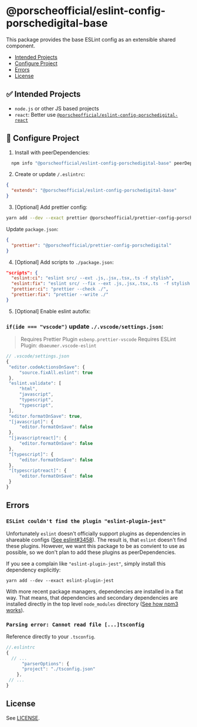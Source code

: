 # @porscheofficial/eslint-config-porschedigital-base

This package provides the base ESLint config as an extensible shared component.

- [Intended Projects](#-intended-projects)
- [Configure Project](#-configure-project)
- [Errors](#-errors)
- [License](#license)

## ✅ Intended Projects

- `node.js` or other JS based projects
- `react`: Better use [`@porscheofficial/eslint-config-porschedigital-react`](/packages/eslint-config-porschedigital-react)

## 🔧 Configure Project

1. Install with peerDependencies:

```sh
  npm info "@porscheofficial/eslint-config-porschedigital-base" peerDependencies --json | command sed 's/[\{\},]//g ; s/: /@/g' | xargs yarn add --dev "@porscheofficial/eslint-config-porschedigital-base"
```

2. Create or update `/.eslintrc`:

```json
{
  "extends": "@porscheofficial/eslint-config-porschedigital-base"
}
```

3. [Optional] Add prettier config:

```sh
yarn add --dev --exact prettier @porscheofficial/prettier-config-porschedigital
```

Update `package.json`:

```json
{
  "prettier": "@porscheofficial/prettier-config-porschedigital"
}
```

4. [Optional] Add scripts to `./package.json`:

```json
"scripts": {
  "eslint:ci": "eslint src/ --ext .js,.jsx,.tsx,.ts -f stylish",
  "eslint:fix": "eslint src/ --fix --ext .js,.jsx,.tsx,.ts  -f stylish --quiet",
  "prettier:ci": "prettier --check ./",
  "prettier:fix": "prettier --write ./"
}

```

5. [Optional] Enable eslint autofix:

### `if(ide === "vscode")` update `./.vscode/settings.json`:

> Requires Prettier Plugin `esbenp.prettier-vscode`
> Requires ESLint Plugin: `dbaeumer.vscode-eslint`

```js
// .vscode/settings.json
{
 "editor.codeActionsOnSave": {
     "source.fixAll.eslint": true
 },
 "eslint.validate": [
     "html",
     "javascript",
     "typescript",
     "typescript",
 ],
 "editor.formatOnSave": true,
 "[javascript]": {
     "editor.formatOnSave": false
 },
 "[javascriptreact]": {
     "editor.formatOnSave": false
 },
 "[typescript]": {
     "editor.formatOnSave": false
 },
 "[typescriptreact]": {
     "editor.formatOnSave": false
 }
}
```

## Errors

### `ESLint couldn't find the plugin "eslint-plugin-jest"`

Unfortunately `eslint` doesn't officially support plugins as dependencies in shareable configs ([See eslint#3458](https://github.com/eslint/eslint/issues/3458)).
The result is, that `eslint` doesn't find these plugins.
However, we want this package to be as convient to use as possible, so we don't plan to add these plugins as peerDependencies.

If you see a complain like `"eslint-plugin-jest"`, simply install this dependency explicitly:

```
yarn add --dev --exact eslint-plugin-jest
```

With more recent package managers, dependencies are installed in a flat way.
That means, that dependencies and secondary dependencies are installed directly in the top level `node_modules` directory ([See how npm3 works](https://npm.github.io/how-npm-works-docs/npm3/how-npm3-works.html)).

### `Parsing error: Cannot read file [...]tsconfig`

Reference directly to your `.tsconfig`.

```js
//.eslintrc
{
  // ...
      "parserOptions": {
      "project": "./tsconfig.json"
    },
 // ...
}
```

## License

See [LICENSE](./LICENSE.md).
